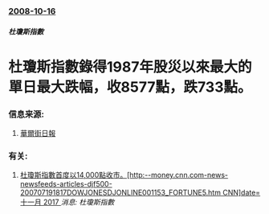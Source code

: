 ### [2008-10-16](/news/2008/10/16/index.md)

##### 杜瓊斯指數
# 杜瓊斯指數錄得1987年股災以來最大的單日最大跌幅，收8577點，跌733點。




### 信息来源:

1. [華爾街日報](http://online.wsj.com/article/SB122406877778235991.html?mod=special_page_campaign2008_mostpop)

### 有关:

1. [杜瓊斯指數首度以14,000點收市。[http:--money.cnn.com-news-newsfeeds-articles-djf500-200707191817DOWJONESDJONLINE001153_FORTUNE5.htm CNN]date=十一月 2017 ](/news/2007/07/19/杜瓊斯指數首度以14000點收市-http-moneycnncom-news-newsfeeds-artic.md) _消息: 杜瓊斯指數_
